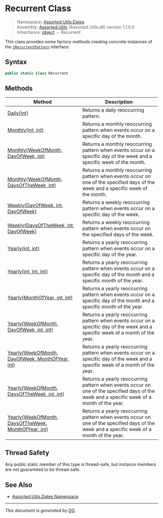 ﻿# Recurrent Class

> Namespace: [Assorted.Utils.Dates](index.md#assortedutilsdates-namespace)\
> Assembly: [Assorted.Utils](index.md) (Assorted.Utils.dll) version 1.1.0.0\
> Inheritance: [object](https://docs.microsoft.com/en-us/dotnet/api/system.object) `→` Recurrent

This class provides some factory methods creating concrete instances of the [`IRecurrentPattern`](Assorted.Utils.Dates.IRecurrentPattern.md) interface.

## Syntax

```csharp
public static class Recurrent
```

## Methods

Method | Description
--- | ---
[Daily(int)](Assorted.Utils.Dates.Recurrent.Daily.md) | Returns a daily reoccurring pattern.
[Monthly(int, int)](Assorted.Utils.Dates.Recurrent.Monthly.md#monthlyint-int) | Returns a monthly reoccurring pattern when events occur on a specific day of the month.
[Monthly(WeekOfMonth, DayOfWeek, int)](Assorted.Utils.Dates.Recurrent.Monthly.md#monthlyweekofmonth-dayofweek-int) | Returns a monthly reoccurring pattern when events occur on a specific day of the week and a specific week of the month.
[Monthly(WeekOfMonth, DaysOfTheWeek, int)](Assorted.Utils.Dates.Recurrent.Monthly.md#monthlyweekofmonth-daysoftheweek-int) | Returns a monthly reoccurring pattern when events occur on one of the specified days of the week and a specific week of the month.
[Weekly(DayOfWeek, int, DayOfWeek)](Assorted.Utils.Dates.Recurrent.Weekly.md#weeklydayofweek-int-dayofweek) | Returns a weekly reoccurring pattern when events occur on a specific day of the week.
[Weekly(DaysOfTheWeek, int, DayOfWeek)](Assorted.Utils.Dates.Recurrent.Weekly.md#weeklydaysoftheweek-int-dayofweek) | Returns a weekly reoccurring pattern when events occur on the specified days of the week.
[Yearly(int, int)](Assorted.Utils.Dates.Recurrent.Yearly.md#yearlyint-int) | Returns a yearly reoccurring pattern when events occur on a specific day of the year.
[Yearly(int, int, int)](Assorted.Utils.Dates.Recurrent.Yearly.md#yearlyint-int-int) | Returns a yearly reoccurring pattern when events occur on a specific day of the month and a specific month of the year.
[Yearly(MonthOfYear, int, int)](Assorted.Utils.Dates.Recurrent.Yearly.md#yearlymonthofyear-int-int) | Returns a yearly reoccurring pattern when events occur on a specific day of the month and a specific month of the year.
[Yearly(WeekOfMonth, DayOfWeek, int, int)](Assorted.Utils.Dates.Recurrent.Yearly.md#yearlyweekofmonth-dayofweek-int-int) | Returns a yearly reoccurring pattern when events occur on a specific day of the week and a specific week of a month of the year.
[Yearly(WeekOfMonth, DayOfWeek, MonthOfYear, int)](Assorted.Utils.Dates.Recurrent.Yearly.md#yearlyweekofmonth-dayofweek-monthofyear-int) | Returns a yearly reoccurring pattern when events occur on a specific day of the week and a specific week of a month of the year.
[Yearly(WeekOfMonth, DaysOfTheWeek, int, int)](Assorted.Utils.Dates.Recurrent.Yearly.md#yearlyweekofmonth-daysoftheweek-int-int) | Returns a yearly reoccurring pattern when events occur on one of the specified days of the week and a specific week of a month of the year.
[Yearly(WeekOfMonth, DaysOfTheWeek, MonthOfYear, int)](Assorted.Utils.Dates.Recurrent.Yearly.md#yearlyweekofmonth-daysoftheweek-monthofyear-int) | Returns a yearly reoccurring pattern when events occur on one of the specified days of the week and a specific week of a month of the year.

## Thread Safety

Any public static member of this type is thread\-safe, but instance members are not guaranteed to be thread\-safe.

## See Also

- [Assorted.Utils.Dates Namespace](index.md#assortedutilsdates-namespace)

---

_This document is generated by [DG](https://github.com/Khojasteh/dg)._
